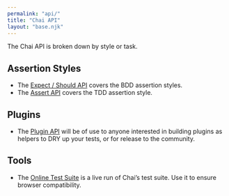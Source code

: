 ```yaml
---
permalink: "api/"
title: "Chai API"
layout: "base.njk"
---
```


The Chai API is broken down by style or task.

## Assertion Styles

- The [Expect / Should API](/api/bdd/) covers the BDD assertion styles.
- The [Assert API](/api/assert/) covers the TDD assertion style.

## Plugins

- The [Plugin API](/api/plugins/) will be of use to anyone interested in building plugins as helpers to DRY up your tests, or for release to the community.

## Tools

- The [Online Test Suite](/api/test/) is a live run of Chai’s test suite. Use it to ensure browser compatibility.</li>
